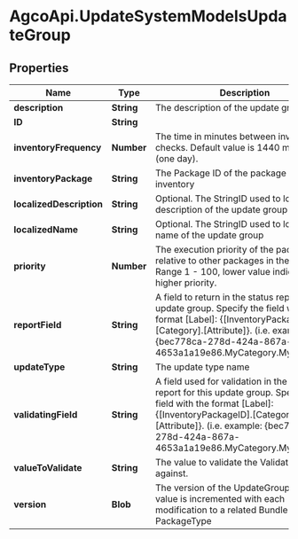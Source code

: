 # AgcoApi.UpdateSystemModelsUpdateGroup

## Properties

Name | Type | Description | Notes
------------ | ------------- | ------------- | -------------
**description** | **String** | The description of the update group | 
**ID** | **String** |  | [optional] 
**inventoryFrequency** | **Number** | The time in minutes between inventory checks. Default value is 1440 minutes (one day). | [optional] 
**inventoryPackage** | **String** | The Package ID of the package used for inventory | [optional] 
**localizedDescription** | **String** | Optional. The StringID used to localize the description of the update group | [optional] 
**localizedName** | **String** | Optional. The StringID used to localize the name of the update group | [optional] 
**priority** | **Number** | The execution priority of the package relative to other packages in the bundle. Range 1 - 100, lower value indication higher priority. | 
**reportField** | **String** | A field to return in the status report for this update group.              Specify the field with the format [Label]: {[InventoryPackageID].[Category].[Attribute]}.  (i.e. example: {bec778ca-278d-424a-867a-4653a1a19e86.MyCategory.MyAttribute}) | [optional] 
**updateType** | **String** | The update type name | 
**validatingField** | **String** | A field used for validation in the status report for this update group.              Specify the field with the format [Label]: {[InventoryPackageID].[Category].[Attribute]}.  (i.e. example: {bec778ca-278d-424a-867a-4653a1a19e86.MyCategory.MyAttribute}) | [optional] 
**valueToValidate** | **String** | The value to validate the ValidationField against. | [optional] 
**version** | **Blob** | The version of the UpdateGroup, this value is incremented with each modification to a related Bundle or PackageType | [optional] 


